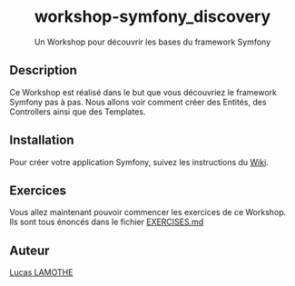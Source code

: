 <p align="center">
  <h1 align="center">workshop-symfony_discovery</h3>

  <p align="center">
    Un Workshop pour découvrir les bases du framework Symfony
  </p>
</p>

## Description

Ce Workshop est réalisé dans le but que vous découvriez le framework Symfony pas à pas. Nous allons voir comment créer des Entités, des Controllers ainsi que des Templates.

## Installation

Pour créer votre application Symfony, suivez les instructions du <a href="https://github.com/LucasLamothe/workshop-symfony_discovery/wiki/Accueil" target="_blank">Wiki</a>.

## Exercices

Vous allez maintenant pouvoir commencer les exercices de ce Workshop. Ils sont tous énoncés dans le fichier <a href="https://github.com/LucasLamothe/workshop-symfony_discovery/blob/master/EXERCISES.md">EXERCISES.md</a>

## Auteur

<a href="mailto:lucas@lamothe.eu">Lucas LAMOTHE</a>
